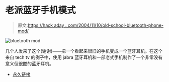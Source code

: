 # 老派蓝牙手机模式

> 原文:[https://hack aday . com/2004/11/10/old-school-bluetooth-phone-mod/](https://hackaday.com/2004/11/10/old-school-bluetooth-phone-mod/)

![bluetooth mod](../Images/ff45982e97fedb6a43abcae4429acb6c.png)

几个人发来了这个(谢谢)——把一个看起来很旧的手机变成一个蓝牙耳机。在这个来自 tech tv 的例子中，使用 jabra 蓝牙耳机和一部老式手机制作了一个非常没有意义但很酷的蓝牙耳机。

*   [永久链接](http://www.g4techtv.com/screensavers/features/47966/Yoshis_Mod_Tips_Project_OldSchool_Bluetooth.html)
